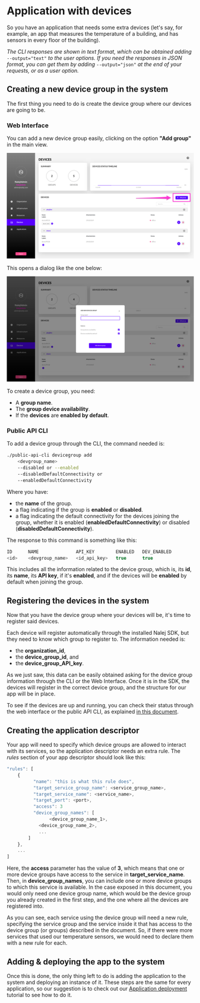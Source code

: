 # Application with devices

So you have an application that needs some extra devices \(let's say, for example, an app that measures the temperature of a building, and has sensors in every floor of the building\).

_The CLI responses are shown in text format, which can be obtained adding_ `--output="text"` _to the user options. If you need the responses in JSON format, you can get them by adding_ `--output="json"` _at the end of your requests, or as a user option._

## Creating a new device group in the system

The first thing you need to do is create the device group where our devices are going to be.

### Web Interface

You can add a new device group easily, clicking on the option **"Add group"** in the main view.

![The &quot;Add Group&quot; option in the main Devices view](../img/devices%20%281%29.png)

This opens a dialog like the one below:

![Device group add dialog](../img/addgroupdev.png)

To create a device group, you need:

* A **group name**.
* The **group device availability**.
* If the **devices** are **enabled by default**.

### Public API CLI

To add a device group through the CLI, the command needed is:

```bash
./public-api-cli devicegroup add
    <devgroup_name>
    --disabled or --enabled
    --disabledDefaultConnectivity or 
    --enabledDefaultConnectivity
```

Where you have:

* the **name** of the group.
* a flag indicating if the group is **enabled** or **disabled**.
* a flag indicating the default connectivity for the devices joining the group, whether it is enabled \(**enabledDefaultConnectivity**\) or disabled \(**disabledDefaultConnectivity**\).

The response to this command is something like this:

```javascript
ID      NAME              API_KEY        ENABLED   DEV_ENABLED
<id>    <devgroup_name>   <id_api_key>   true      true
```

This includes all the information related to the device group, which is, its **id**, its **name**, its **API key**, if it's **enabled**, and if the devices will be **enabled** by default when joining the group.

## Registering the devices in the system

Now that you have the device group where your devices will be, it's time to register said devices.

Each device will register automatically through the installed Nalej SDK, but they need to know which group to register to. The information needed is:

* the **organization\_id**,
* the **device\_group\_id**, and
* the **device\_group\_API\_key**.

As we just saw, this data can be easily obtained asking for the device group information through the CLI or the Web Interface. Once it is in the SDK, the devices will register in the correct device group, and the structure for our app will be in place.

To see if the devices are up and running, you can check their status through the web interface or the public API CLI, as explained [in this document](../devices/devices-1.md).

## Creating the application descriptor

Your app will need to specify which device groups are allowed to interact with its services, so the application descriptor needs an extra rule. The _rules_ section of your app descriptor should look like this:

```javascript
"rules": [
    {     
          "name": "this is what this rule does",       
          "target_service_group_name": <service_group_name>,       
          "target_service_name": <service_name>,
          "target_port": <port>,       
          "access": 3
          "device_group_names": [
                <device_group_name_1>,
            <device_group_name_2>,
            ...
        ]
    },    
    ...
]
```

Here, the **access** parameter has the value of **3**, which means that one or more device groups have access to the service in **target\_service\_name**. Then, in **device\_group\_names**, you can include one or more device groups to which this service is available. In the case exposed in this document, you would only need one device group name, which would be the device group you already created in the first step, and the one where all the devices are registered into.

As you can see, each service using the device group will need a new rule, specifying the service group and the service inside it that has access to the device group \(or groups\) described in the document. So, if there were more services that used our temperature sensors, we would need to declare them with a new rule for each.

## Adding & deploying the app to the system

Once this is done, the only thing left to do is adding the application to the system and deploying an instance of it. These steps are the same for every application, so our suggestion is to check out our [Application deployment](appdeployment_wclusters.md) tutorial to see how to do it.

